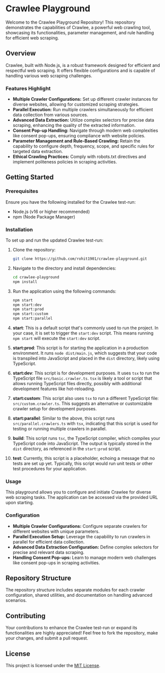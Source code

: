 # Crawlee Playground

Welcome to the Crawlee Playground Repository! This repository demonstrates the capabilities of Crawlee, a powerful web crawling tool, showcasing its functionalities, parameter management, and rule handling for efficient web scraping.

## Overview

Crawlee, built with Node.js, is a robust framework designed for efficient and respectful web scraping. It offers flexible configurations and is capable of handling various web scraping challenges.

### Features Highlight

- **Multiple Crawler Configurations:** Set up different crawler instances for diverse websites, allowing for customized scraping strategies.
- **Parallel Execution:** Run multiple crawlers simultaneously for efficient data collection from various sources.
- **Advanced Data Extraction:** Utilize complex selectors for precise data scraping, enhancing the quality of the extracted information.
- **Consent Pop-up Handling:** Navigate through modern web complexities like consent pop-ups, ensuring compliance with website policies.
- **Parameter Management and Rule-Based Crawling:** Retain the capability to configure depth, frequency, scope, and specific rules for targeted data extraction.
- **Ethical Crawling Practices:** Comply with robots.txt directives and implement politeness policies in scraping activities.

## Getting Started

### Prerequisites

Ensure you have the following installed for the Crawlee test-run:

- Node.js (v16 or higher recommended)
- npm (Node Package Manager)

### Installation

To set up and run the updated Crawlee test-run:

1. Clone the repository:

   ```bash
   git clone https://github.com/rohit1901/crawlee-playground.git
   ```

2. Navigate to the directory and install dependencies:

   ```bash
   cd crawlee-playground
   npm install
   ```

3. Run the application using the following commands:

   ```bash
   npm start
   npm start:dev
   npm start:prod
   npm start:custom
   npm start:parallel
   ```
1. **start**: This is a default script that's commonly used to run the project. In your case, it is set to trigger the `start:dev` script. This means running `npm start` will execute the `start:dev` script.

2. **start:prod**: This script is for starting the application in a production environment. It runs `node dist/main.js`, which suggests that your code is transpiled into JavaScript and placed in the `dist` directory, likely using TypeScript.

3. **start:dev**: This script is for development purposes. It uses `tsx` to run the TypeScript file `src/basic.crawler.ts`. `tsx` is likely a tool or script that allows running TypeScript files directly, possibly with additional development features like hot-reloading.

4. **start:custom**: This script also uses `tsx` to run a different TypeScript file: `src/custom.crawler.ts`. This suggests an alternative or customizable crawler setup for development purposes.

5. **start:parallel**: Similar to the above, this script runs `src/parallel.crawlers.ts` with `tsx`, indicating that this script is used for testing or running multiple crawlers in parallel.

6. **build**: This script runs `tsc`, the TypeScript compiler, which compiles your TypeScript code into JavaScript. The output is typically stored in the `dist` directory, as referenced in the `start:prod` script.

7. **test**: Currently, this script is a placeholder, echoing a message that no tests are set up yet. Typically, this script would run unit tests or other test procedures for your application.

### Usage

This playground allows you to configure and initiate Crawlee for diverse web scraping tasks. The application can be accessed via the provided URL upon starting.

### Configuration

- **Multiple Crawler Configurations:** Configure separate crawlers for different websites with unique parameters.
- **Parallel Execution Setup:** Leverage the capability to run crawlers in parallel for efficient data collection.
- **Advanced Data Extraction Configuration:** Define complex selectors for precise and relevant data scraping.
- **Handling Consent Pop-ups:** Learn to manage modern web challenges like consent pop-ups in scraping activities.

## Repository Structure

The repository structure includes separate modules for each crawler configuration, shared utilities, and documentation on handling advanced scenarios.

## Contributing

Your contributions to enhance the Crawlee test-run or expand its functionalities are highly appreciated! Feel free to fork the repository, make your changes, and submit a pull request.

## License

This project is licensed under the [MIT License](LICENSE).
